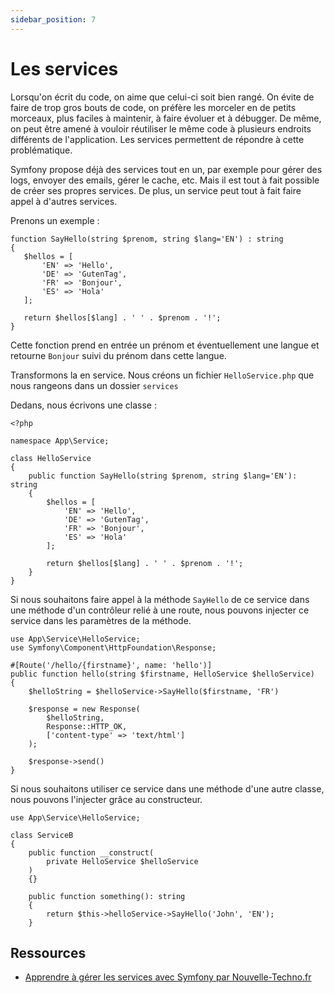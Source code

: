 ```yaml
---
sidebar_position: 7
---
```


# Les services

Lorsqu'on écrit du code, on aime que celui-ci soit bien rangé. On évite de faire de trop gros bouts de code, on préfère les morceler en de petits morceaux, plus faciles à maintenir, à faire évoluer et à débugger. De même, on peut être amené à vouloir réutiliser le même code à plusieurs endroits différents de l'application. Les services permettent de répondre à cette problématique.

Symfony propose déjà des services tout en un, par exemple pour gérer des logs, envoyer des emails, gérer le cache, etc. Mais il est tout à fait possible de créer ses propres services. De plus, un service peut tout à fait faire appel à d'autres services.

Prenons un exemple :

```
function SayHello(string $prenom, string $lang='EN') : string
{
   $hellos = [
       'EN' => 'Hello',
       'DE' => 'GutenTag',
       'FR' => 'Bonjour',
       'ES' => 'Hola'
   ];

   return $hellos[$lang] . ' ' . $prenom . '!';
}
```

Cette fonction prend en entrée un prénom et éventuellement une langue et retourne ```Bonjour``` suivi du prénom dans cette langue.

Transformons la en service. Nous créons un fichier ```HelloService.php``` que nous rangeons dans un dossier ```services```

Dedans, nous écrivons une classe : 

```
<?php

namespace App\Service;

class HelloService
{
    public function SayHello(string $prenom, string $lang='EN'): string
    {
        $hellos = [
            'EN' => 'Hello',
            'DE' => 'GutenTag',
            'FR' => 'Bonjour',
            'ES' => 'Hola'
        ];

        return $hellos[$lang] . ' ' . $prenom . '!';
    }
}
```

Si nous souhaitons faire appel à la méthode ```SayHello``` de ce service dans une méthode d'un contrôleur relié à une route, nous pouvons injecter ce service dans les paramètres de la méthode.

```
use App\Service\HelloService;
use Symfony\Component\HttpFoundation\Response;

#[Route('/hello/{firstname}', name: 'hello')]
public function hello(string $firstname, HelloService $helloService)
{
    $helloString = $helloService->SayHello($firstname, 'FR')

    $response = new Response(
        $helloString,
        Response::HTTP_OK,
        ['content-type' => 'text/html']
    );

    $response->send() 
}
```

Si nous souhaitons utiliser ce service dans une méthode d'une autre classe, nous pouvons l'injecter grâce au constructeur.

```
use App\Service\HelloService;

class ServiceB
{
    public function __construct(
        private HelloService $helloService
    )
    {}

    public function something(): string
    {
        return $this->helloService->SayHello('John', 'EN');
    }
```

## Ressources

* [Apprendre à gérer les services avec Symfony par Nouvelle-Techno.fr](https://www.youtube.com/watch?v=NgnRtEH8Yk4&ab_channel=NouvelleTechno)